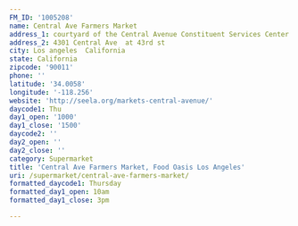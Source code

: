 ```yaml
---
FM_ID: '1005208'
name: Central Ave Farmers Market
address_1: courtyard of the Central Avenue Constituent Services Center
address_2: 4301 Central Ave  at 43rd st
city: Los angeles  California
state: California
zipcode: '90011'
phone: ''
latitude: '34.0058'
longitude: '-118.256'
website: 'http://seela.org/markets-central-avenue/'
daycode1: Thu
day1_open: '1000'
day1_close: '1500'
daycode2: ''
day2_open: ''
day2_close: ''
category: Supermarket
title: 'Central Ave Farmers Market, Food Oasis Los Angeles'
uri: /supermarket/central-ave-farmers-market/
formatted_daycode1: Thursday
formatted_day1_open: 10am
formatted_day1_close: 3pm

---
```

